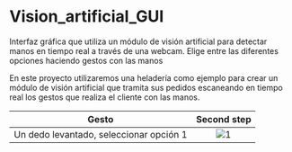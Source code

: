 # Vision_artificial_GUI

Interfaz gráfica que utiliza un módulo de visión artificial para detectar manos en tiempo real a través de una webcam. Elige entre las diferentes opciones haciendo gestos con las manos

En este proyecto utilizaremos una heladería como ejemplo para crear un módulo de visión artificial que tramita sus pedidos escaneando en tiempo real los gestos que realiza el cliente con las manos.

Gesto             |  Second step
:-------------------------:|:-------------------------:
Un dedo levantado, seleccionar opción 1  |  ![1](https://user-images.githubusercontent.com/110389988/208942986-de25bd39-d359-4a23-9de7-ec9817d74ae0.jpg)



